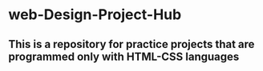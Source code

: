 # web-Design-Project-Hub
## This is a repository for practice projects that are programmed only with HTML-CSS languages
